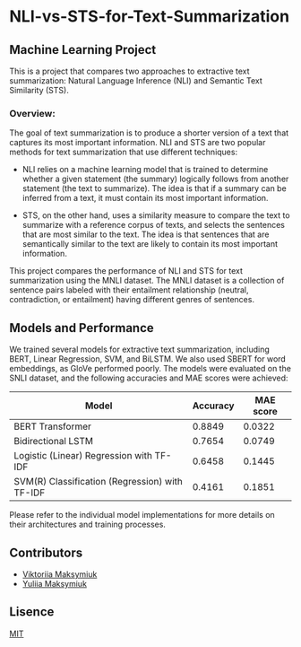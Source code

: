 # NLI-vs-STS-for-Text-Summarization
## Machine Learning Project
This is a project that compares two approaches to extractive text summarization: Natural Language Inference (NLI) and Semantic Text Similarity (STS).

### Overview:

The goal of text summarization is to produce a shorter version of a text that captures its most important information. NLI and STS are two popular methods for text summarization that use different techniques:

- NLI relies on a machine learning model that is trained to determine whether a given statement (the summary) logically follows from another statement (the text to summarize). The idea is that if a summary can be inferred from a text, it must contain its most important information.

- STS, on the other hand, uses a similarity measure to compare the text to summarize with a reference corpus of texts, and selects the sentences that are most similar to the text. The idea is that sentences that are semantically similar to the text are likely to contain its most important information.

This project compares the performance of NLI and STS for text summarization using the MNLI dataset. The MNLI dataset is a collection of sentence pairs labeled with their entailment relationship (neutral, contradiction, or entailment) having different genres of sentences.

## Models and Performance
We trained several models for extractive text summarization, including BERT, Linear Regression, SVM, and BiLSTM. We also used SBERT for word embeddings, as GloVe performed poorly. The models were evaluated on the SNLI dataset, and the following accuracies and MAE scores were achieved:

| Model             | Accuracy | MAE score |
| ----------------- | -------- | -------- |
| BERT Transformer            | 0.8849     | 0.0322     |
| Bidirectional LSTM            | 0.7654     | 0.0749     |
| Logistic (Linear) Regression with TF-IDF             | 0.6458     | 0.1445     |
| SVM(R) Classification (Regression) with TF-IDF            | 0.4161     | 0.1851     |

Please refer to the individual model implementations for more details on their architectures and training processes.

## Contributors

- [Viktoriia Maksymiuk](https://github.com/Vihtoriaaa)
- [Yuliia Maksymiuk](https://github.com/juliaaz)


## Lisence

[MIT](LICENSE)
